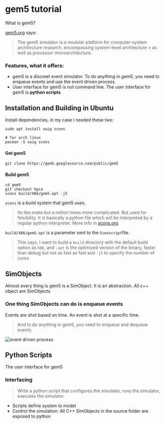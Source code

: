 # gem5 tutorial
What is gem5?

[gem5.org](http://gem5.org/Main_Page) says:
> The gem5 simulator is a modular platform for computer-system architecture research, encompassing system-level architecture > as well as processor microarchitecture.

### Features, what it offers:
* gem5 is a discreet event simulator. To do anything in gem5, you need to enqueue events and use the event driven process.
* User interface for gem5 is not command line. The user interface for gem5 is **python scripts**

## Installation and Building in Ubuntu
Install dependencies, in my case I needed these two:
```
sudo apt install swig scons

# for arch linux
pacman -S swig scons
```

#### Get gem5
```
git clone https://gem5.googlesource.com/public/gem5
```

#### Build gem5
```
cd gem5
git checkout hpca
scons build/X86/gem5.opt -j5
```

`scons` is a build system that gem5 uses. 
> Its like make but a million times more complicated.
But used for felxibility. It is basically a python file which will be interpreted by a regular python interpreter.
More info in [scons.org](http://scons.org)

`build/X86/gem5.opt` is a parameter sent to the `Sconscript`file. 
> This says, I want to build a `build` directory with the default build option as `X86`, and `.opt` is the optimized version of the binary, faster than debug but not as fast as fast and `-j5` to specify the number of cores

## SimObjects
Almost every thing is gem5 is a SimObject. It is an abstraction. All c++ object are SimObjects

### One thing SimObjects can do is enqueue events
Events are shot based on time. An event is shot at a specific time. 
> And to do anything in gem5, you need to enqueue and dequeue events.

<img src='https://github.com/sammanthp007/gem5-tutorial/blob/master/screenshots/simobject_and_events/output.gif' title='event driven process' width='' alt='event driven process' />

## Python Scripts
The user interface for gem5

### Interfacing
> Write a python script that configures the simulator, runs the simulator, executes the simulator

* Scripts define system to model
* Control the simulation: All C++ SimObjects in the source folder are exposed to python
